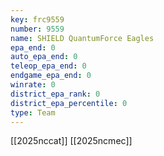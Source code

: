 ```yaml
---
key: frc9559
number: 9559
name: SHIELD QuantumForce Eagles
epa_end: 0
auto_epa_end: 0
teleop_epa_end: 0
endgame_epa_end: 0
winrate: 0
district_epa_rank: 0
district_epa_percentile: 0
type: Team
---
```

[[2025nccat]]
[[2025ncmec]]
